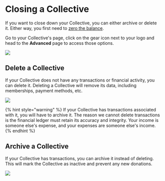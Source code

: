# Closing a Collective

If you want to close down your Collective, you can either archive or delete it. Either way, you first need to [zero the balance](zero-collective-balance.md).

Go to your Collective's page, click on the gear icon next to your logo and head to the **Advanced** page to access those options.

![](../.gitbook/assets/collectives_closing-a-collective_advanced.png)

## Delete a Collective

If your Collective does not have any transactions or financial activity, you can delete it. Deleting a Collective will remove its data, including memberships, payment methods, etc.

![](../.gitbook/assets/collectives_closing-a-collective_delete.png)

{% hint style="warning" %}
If your Collective has transactions associated with it, you will have to archive it. The reason we cannot delete transactions is the financial ledger must retain its accuracy and integrity. Your income is someone else's expense, and your expenses are someone else's income.
{% endhint %}

## Archive a Collective

If your Collective has transactions, you can archive it instead of deleting. This will mark the Collective as inactive and prevent any new donations.

![](../.gitbook/assets/collectives_closing-a-collective_archive.png)

